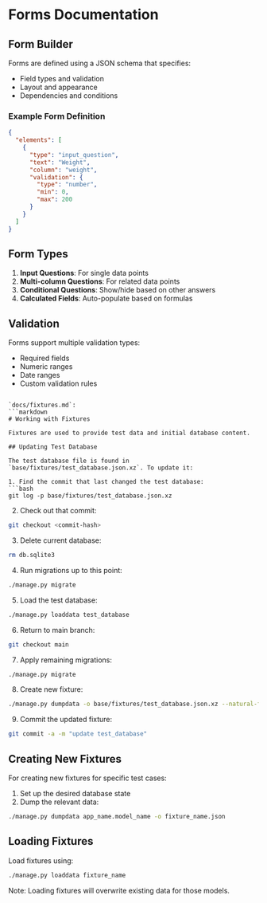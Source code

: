 # Forms Documentation

## Form Builder

Forms are defined using a JSON schema that specifies:
- Field types and validation
- Layout and appearance
- Dependencies and conditions

### Example Form Definition

```json
{
  "elements": [
    {
      "type": "input_question",
      "text": "Weight",
      "column": "weight",
      "validation": {
        "type": "number",
        "min": 0,
        "max": 200
      }
    }
  ]
}
```

## Form Types

1. **Input Questions**: For single data points
2. **Multi-column Questions**: For related data points
3. **Conditional Questions**: Show/hide based on other answers
4. **Calculated Fields**: Auto-populate based on formulas

## Validation

Forms support multiple validation types:
- Required fields
- Numeric ranges
- Date ranges
- Custom validation rules
```

`docs/fixtures.md`:
```markdown
# Working with Fixtures

Fixtures are used to provide test data and initial database content.

## Updating Test Database

The test database file is found in `base/fixtures/test_database.json.xz`. To update it:

1. Find the commit that last changed the test database:
```bash
git log -p base/fixtures/test_database.json.xz
```

2. Check out that commit:
```bash
git checkout <commit-hash>
```

3. Delete current database:
```bash
rm db.sqlite3
```

4. Run migrations up to this point:
```bash
./manage.py migrate
```

5. Load the test database:
```bash
./manage.py loaddata test_database
```

6. Return to main branch:
```bash
git checkout main
```

7. Apply remaining migrations:
```bash
./manage.py migrate
```

8. Create new fixture:
```bash
./manage.py dumpdata -o base/fixtures/test_database.json.xz --natural-foreign --natural-primary
```

9. Commit the updated fixture:
```bash
git commit -a -m "update test_database"
```

## Creating New Fixtures

For creating new fixtures for specific test cases:

1. Set up the desired database state
2. Dump the relevant data:
```bash
./manage.py dumpdata app_name.model_name -o fixture_name.json
```

## Loading Fixtures

Load fixtures using:
```bash
./manage.py loaddata fixture_name
```

Note: Loading fixtures will overwrite existing data for those models.
